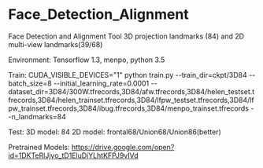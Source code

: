 # Face_Detection_Alignment
Face Detection and Alignment Tool
3D projection landmarks (84) and 2D multi-view landmarks(39/68)

Environment:
Tensorflow 1.3, menpo, python 3.5

Train:
CUDA_VISIBLE_DEVICES="1" python train.py --train_dir=ckpt/3D84 --batch_size=8 --initial_learning_rate=0.0001 --dataset_dir=3D84/300W.tfrecords,3D84/afw.tfrecords,3D84/helen_testset.tfrecords,3D84/helen_trainset.tfrecords,3D84/lfpw_testset.tfrecords,3D84/lfpw_trainset.tfrecords,3D84/ibug.tfrecords,3D84/menpo_trainset.tfrecords --n_landmarks=84

Test:
3D model: 84
2D model: frontal68/Union68/Union86(better)

Pretrained Models:
https://drive.google.com/open?id=1DKTeRlJjyo_tD1EluDjYLhtKFPJ9vIVd

